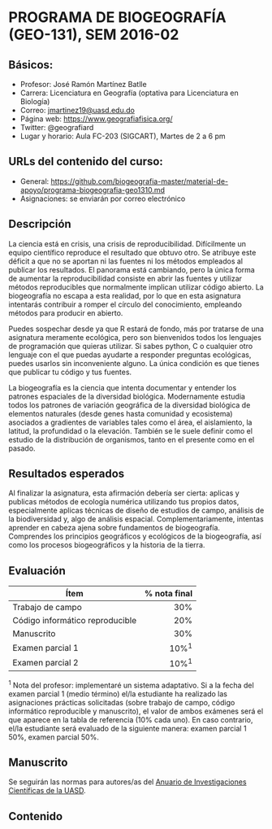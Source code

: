 # PROGRAMA DE BIOGEOGRAFÍA (GEO-131), SEM 2016-02

## Básicos:
* Profesor: José Ramón Martínez Batlle
* Carrera: Licenciatura en Geografía (optativa para Licenciatura en Biología)
* Correo: jmartinez19@uasd.edu.do
* Página web: https://www.geografiafisica.org/
* Twitter: @geografiard
* Lugar y horario: Aula FC-203 (SIGCART), Martes de 2 a 6 pm

## URLs del contenido del curso:
* General: https://github.com/biogeografia-master/material-de-apoyo/programa-biogeografia-geo1310.md
* Asignaciones: se enviarán por correo electrónico

## Descripción

La ciencia está en crisis, una crisis de reproducibilidad. Difícilmente un equipo científico reproduce el resultado que obtuvo otro. Se atribuye este déficit a que no se aportan ni las fuentes ni los métodos empleados al publicar los resultados. El panorama está cambiando, pero la única forma de aumentar la reproducibilidad consiste en abrir las fuentes y utilizar métodos reproducibles que normalmente implican utilizar código abierto. La biogeografía no escapa a esta realidad, por lo que en esta asignatura intentarás contribuir a romper el círculo del conocimiento, empleando métodos para producir en abierto.

Puedes sospechar desde ya que R estará de fondo, más por tratarse de una asignatura meramente ecológica, pero son bienvenidos todos los lenguajes de programación que quieras utilizar. Si sabes python, C o cualquier otro lenguaje con el que puedas ayudarte a responder preguntas ecológicas, puedes usarlos sin inconveniente alguno. La única condición es que tienes que publicar tu código y tus fuentes.

La biogeografía es la ciencia que intenta documentar y entender los patrones espaciales de la diversidad biológica. Modernamente estudia todos los patrones de variación geográfica de la diversidad biológica de elementos naturales (desde genes hasta comunidad y ecosistema) asociados a gradientes de variables tales como el área, el aislamiento, la latitud, la profundidad o la elevación. También se le suele definir como el estudio de la distribución de organismos, tanto en el presente como en el pasado.

## Resultados esperados

Al finalizar la asignatura, esta afirmación debería ser cierta: aplicas y publicas métodos de ecología numérica utilizando tus propios datos, especialmente aplicas técnicas de diseño de estudios de campo, análisis de la biodiversidad y, algo de análisis espacial. Complementariamente, intentas aprender en cabeza ajena sobre fundamentos de biogeografía. Comprendes los principios geográficos y ecológicos de la biogeografía, así como los procesos biogeográficos y la historia de la tierra.

## Evaluación

| Ítem | % nota final |
|-|-:|
| Trabajo de campo | 30% |
| Código informático reproducible | 20% |
| Manuscrito | 30% |
| Examen parcial 1 | 10%<sup>1</sup> |
| Examen parcial 2 | 10%<sup>1</sup> |

<sup>1</sup> Nota del profesor: implementaré un sistema adaptativo. Si a la fecha del examen parcial 1 (medio término) el/la estudiante ha realizado las asignaciones prácticas solicitadas (sobre trabajo de campo, código informático reproducible y manuscrito), el valor de ambos exámenes será el que aparece en la tabla de referencia (10% cada uno). En caso contrario, el/la estudiante será evaluado de la siguiente manera: examen parcial 1 50%, examen parcial 50%.

## Manuscrito

Se seguirán las normas para autores/as del [Anuario de Investigaciones Científicas de la UASD](instrucciones-para-autores-anuario-investigaciones-cientificas-UASD.pdf).

## Contenido